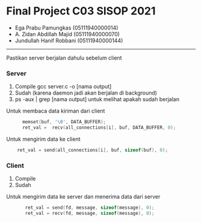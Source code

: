 # Final Project C03 SISOP 2021

- Ega Prabu Pamungkas (05111940000014)
- A. Zidan Abdillah Majid (05111940000070)
- Jundullah Hanif Robbani (05111940000144)

----------------------------------------------
Pastikan server berjalan dahulu sebelum client

### Server
1. Compile gcc server.c -o [nama output]
2. Sudah (karena daemon jadi akan berjalan di background)
3. ps -aux | grep [nama output] untuk melihat apakah sudah berjalan

Untuk membaca data kiriman dari client
```c
      memset(buf, '\0', DATA_BUFFER);
      ret_val =  recv(all_connections[i], buf, DATA_BUFFER, 0);
```
Untuk mengirim data ke client
```c
    ret_val = send(all_connections[i], buf, sizeof(buf), 0);
```
### Client
1. Compile
2. Sudah

Untuk mengirim data ke server dan menerima data dari server
 ```c
        ret_val = send(fd, message, sizeof(message), 0);
        ret_val = recv(fd, message, sizeof(message), 0);
```
